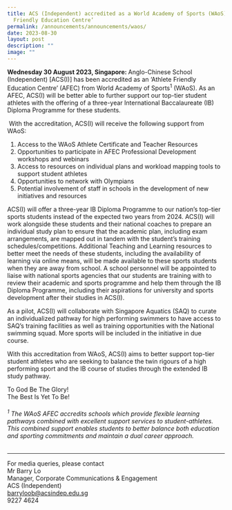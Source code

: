 ```yaml
---
title: ACS (Independent) accredited as a World Academy of Sports (WAoS) ‘Athlete
  Friendly Education Centre’
permalink: /announcements/announcements/waos/
date: 2023-08-30
layout: post
description: ""
image: ""
---
```

<p><strong>Wednesday 30 August 2023, Singapore: </strong>Anglo-Chinese School (Independent) [ACS(I)] has been accredited as an ‘Athlete Friendly Education Centre’ (AFEC) from World Academy of Sports<sup>1</sup> (WAoS). As an AFEC, ACS(I) will be better able to further support our top-tier student athletes with the offering of a three-year International Baccalaureate (IB) Diploma Programme for these students.</p>
<p>&nbsp;With the accreditation, ACS(I) will receive the following support from WAoS:&nbsp;</p>
<ol>
<li>Access to the WAoS Athlete Certificate and Teacher Resources</li>
<li>Opportunities to participate in AFEC Professional Development workshops and webinars</li>
<li>Access to resources on individual plans and workload mapping tools to support student athletes</li>
<li>Opportunities to network with Olympians</li>
<li>Potential involvement of staff in schools in the development of new initiatives and resources</li>
</ol>
<p>ACS(I) will offer a three-year IB Diploma Programme to our nation’s top-tier sports students instead of the expected two years from 2024. ACS(I) will work alongside these students and their national coaches to prepare an individual study plan to ensure that the academic plan, including exam arrangements, are mapped out in tandem with the student’s training schedules/competitions. Additional Teaching and Learning resources to better meet the needs of these students, including the availability of learning via online means, will be made available to these sports students when they are away from school. A school personnel will be appointed to liaise with national sports agencies that our students are training with to review their academic and sports programme and help them through the IB Diploma Programme, including their aspirations for university and sports development after their studies in ACS(I).</p>
<p>As a pilot, ACS(I) will collaborate with Singapore Aquatics (SAQ) to curate an individualized pathway for high performing swimmers to have access to SAQ’s training facilities as well as training opportunities with the National swimming squad. More sports will be included in the initiative in due course.&nbsp;</p>
<p>With this accreditation from WAoS, ACS(I) aims to better support top-tier student athletes who are seeking to balance the twin rigours of a high performing sport and the IB course of studies through the extended IB study pathway.</p>
<p>To God Be The Glory!<br>
The Best Is Yet To Be!</p>
<h6><sup>1</sup> The WAoS AFEC accredits schools which provide flexible learning pathways combined with excellent support services to student-athletes. This combined support enables students to better balance both education and sporting commitments and maintain a dual career approach.</h6>
<hr>
<p>For media queries, please contact<br>
Mr Barry Lo<br>
Manager, Corporate Communications &amp; Engagement<br>
ACS (Independent)<br>
<a href="mailto:barryloob@acsindep.edu.sg">barryloob@acsindep.edu.sg</a><br>
9227 4624</p>